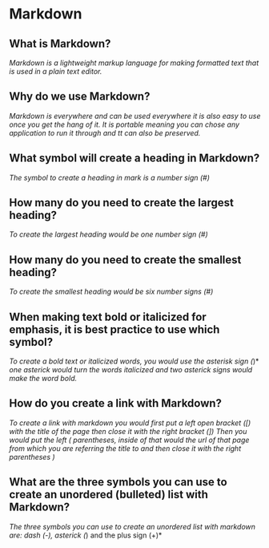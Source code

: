 # Markdown

## What is Markdown? ##

*Markdown is a lightweight markup language for making formatted text that is used in a plain text editor.*

## Why do we use Markdown? ##

*Markdown is everywhere and can be used everywhere it is also easy to use once you get the hang of it. It is portable meaning you can chose any application to run it through and tt can also be preserved.*

## What symbol will create a heading in Markdown? ##

*The symbol to create a heading in mark is a number sign (#)*

## How many do you need to create the largest heading? ##

*To create the largest heading would be one number sign (#)*

## How many do you need to create the smallest heading? ##

*To create the smallest heading would be six number signs (#)*

## When making text bold or italicized for emphasis, it is best practice to use which symbol? ##

*To create a bold text or italicized words, you would use the asterisk sign (*)*
*one asterick would turn the words italicized and two asterick signs would make the word bold.*

## How do you create a link with Markdown? ##

*To create a link with markdown you would first put a left open bracket ([) with the title of the page then close it with the right bracket (]) Then you would put the left ( parentheses, inside of that would the url of that page from which you are referring the title to and then close it with the right parentheses )*


 ## What are the three symbols you can use to create an unordered (bulleted) list with Markdown? ##

*The three symbols you can use to create an unordered list with markdown are: dash (-), asterick (*) and the plus sign (+)*
